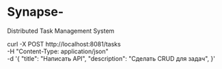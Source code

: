 # Synapse-
Distributed Task Management System

curl -X POST http://localhost:8081/tasks \
  -H "Content-Type: application/json" \
  -d '{
    "title": "Написать API",
    "description": "Сделать CRUD для задач",
  }'
